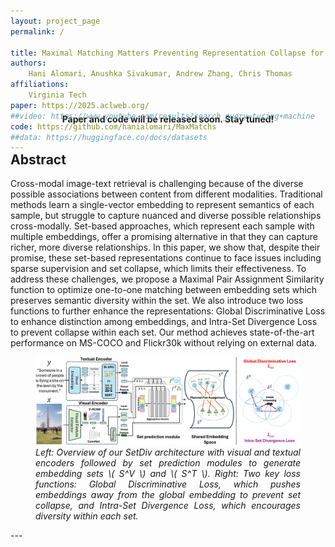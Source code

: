```yaml
---
layout: project_page
permalink: /

title: Maximal Matching Matters Preventing Representation Collapse for Robust Cross-Modal Retrieval
authors:
    Hani Alomari, Anushka Sivakumar, Andrew Zhang, Chris Thomas
affiliations:
    Virginia Tech
paper: https://2025.aclweb.org/
##video: https://www.youtube.com/results?search_query=turing+machine
code: https://github.com/hanialomari/MaxMatchs
##data: https://huggingface.co/docs/datasets
---
```


<p style="margin-top: -4.75rem; text-align: center; font-weight: bold;">Paper and code will be released soon. Stay tuned!</p>

<!-- Using HTML to center the abstract -->
<div class="columns is-centered has-text-centered">
    <div class="column is-four-fifths">
        <h2>Abstract</h2>
        <div class="content has-text-justified">
Cross-modal image-text retrieval is challenging because of the diverse possible associations between content from different modalities. 
Traditional methods learn a single-vector embedding to represent semantics of each sample, but struggle to capture nuanced and diverse possible relationships cross-modally. Set-based approaches, which represent each sample with multiple embeddings, offer a promising alternative in that they can capture richer, more diverse relationships. 
In this paper, we show that, despite their promise, these set-based representations continue to face issues including sparse supervision and set collapse, which limits their effectiveness. 
To address these challenges, we propose a Maximal Pair Assignment Similarity function to optimize one-to-one matching between embedding sets which preserves semantic diversity within the set. We also introduce two loss functions to further enhance the representations: Global Discriminative Loss to enhance distinction among embeddings, and Intra-Set Divergence Loss to prevent collapse within each set. Our method achieves state-of-the-art performance on MS-COCO and Flickr30k without relying on external data.
        </div>
    </div>
</div>

<!-- After Abstract -->
<div class="columns is-centered has-text-centered">
    <div class="column is-four-fifths">
        <figure>
            <img src="fig_main.jpg" alt="Main method figure">
<figcaption style="text-align: justify;">
    <em>
        Left: Overview of our SetDiv architecture with visual and textual encoders followed by set prediction modules to generate embedding sets \( S^V \) and \( S^T \). Right: Two key loss functions: Global Discriminative Loss, which pushes embeddings away from the global embedding to prevent set collapse, and Intra-Set Divergence Loss, which encourages diversity within each set.
    </em>
</figcaption>
        </figure>
    </div>
</div>
---